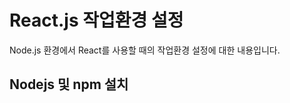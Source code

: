 React.js 작업환경 설정
====================
Node.js 환경에서 React를 사용할 때의 작업환경 설정에 대한 내용입니다.

## Nodejs 및 npm 설치
 
